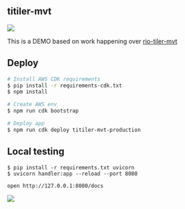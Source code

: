 ## titiler-mvt

![](https://user-images.githubusercontent.com/10407788/105131584-359e1680-5ab7-11eb-9c62-3eea96ea2091.png)

This is a DEMO based on work happening over [rio-tiler-mvt](https://github.com/cogeotiff/rio-tiler-mvt/issues/1)

## Deploy

```bash
# Install AWS CDK requirements
$ pip install -r requirements-cdk.txt
$ npm install

# Create AWS env
$ npm run cdk bootstrap

# Deploy app
$ npm run cdk deploy titiler-mvt-production
```

## Local testing

```
$ pip install -r requirements.txt uvicorn
$ uvicorn handler:app --reload --port 8080

open http://127.0.0.1:8080/docs
```
![](https://user-images.githubusercontent.com/10407788/182575689-08eb7ac5-d9df-467d-8dad-0ca34cded46a.png)
